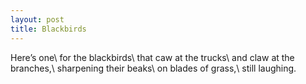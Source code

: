 ```yaml
---
layout: post
title: Blackbirds
---
```

Here’s one\\
for the blackbirds\\
that caw at the trucks\\
and claw at the branches,\\
sharpening their beaks\\
on blades of grass,\\
still laughing.
